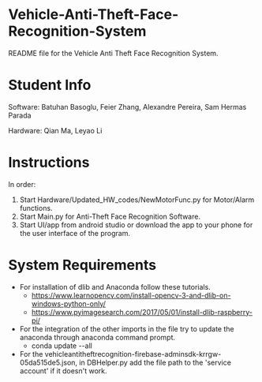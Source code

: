 # Vehicle-Anti-Theft-Face-Recognition-System

README file for the Vehicle Anti Theft Face Recognition System.

# Student Info

Software: Batuhan Basoglu, Feier Zhang, Alexandre Pereira, Sam Hermas Parada

Hardware: Qian Ma, Leyao Li

# Instructions

In order:
1. Start Hardware/Updated_HW_codes/NewMotorFunc.py for Motor/Alarm functions.
2. Start Main.py for Anti-Theft Face Recognition Software.
3. Start UI/app from android studio or download the app to your phone for the user interface of the program.

# System Requirements

- For installation of dlib and Anaconda follow these tutorials.
    - https://www.learnopencv.com/install-opencv-3-and-dlib-on-windows-python-only/
    - https://www.pyimagesearch.com/2017/05/01/install-dlib-raspberry-pi/
- For the integration of the other imports in the file try to update the anaconda through 
anaconda command prompt.
    - conda update --all
- For the vehicleantitheftrecognition-firebase-adminsdk-krrgw-05da515de5.json, in DBHelper.py
add the file path to the 'service account' if it doesn't work.